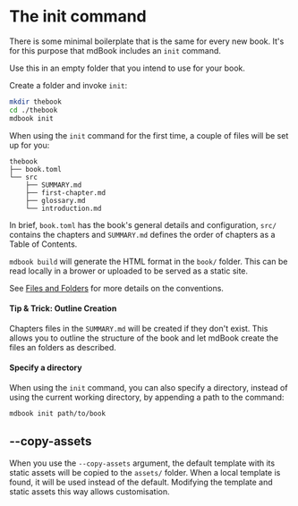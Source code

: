 # The init command

There is some minimal boilerplate that is the same for every new book. It's for this purpose that mdBook includes an `init` command.

Use this in an empty folder that you intend to use for your book.

Create a folder and invoke `init`:

```bash
mkdir thebook
cd ./thebook
mdbook init
```

When using the `init` command for the first time, a couple of files will be set up for you:

```
thebook
├── book.toml
└── src
    ├── SUMMARY.md
    ├── first-chapter.md
    ├── glossary.md
    └── introduction.md
```

In brief, `book.toml` has the book's general details and configuration, `src/` contains the chapters and `SUMMARY.md` defines the order of chapters as a Table of Contents.

`mdbook build` will generate the HTML format in the `book/` folder. This can be read locally in a brower or uploaded to be served as a static site.

See [Files and Folders](folders/folders.html) for more details on the conventions.

#### Tip & Trick: Outline Creation

Chapters files in the `SUMMARY.md` will be created if they don't exist. This allows you to outline the structure of the book and let mdBook create the files an folders as described.

#### Specify a directory

When using the `init` command, you can also specify a directory, instead of using the current working directory,
by appending a path to the command:

```bash
mdbook init path/to/book
```

## --copy-assets

When you use the `--copy-assets` argument, the default template with its static
assets will be copied to the `assets/` folder. When a local template is found,
it will be used instead of the default. Modifying the template and static assets
this way allows customisation.

